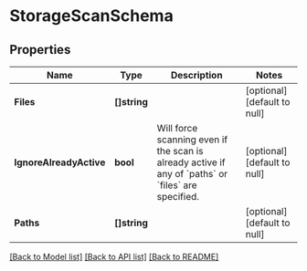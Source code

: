 # StorageScanSchema

## Properties
Name | Type | Description | Notes
------------ | ------------- | ------------- | -------------
**Files** | **[]string** |  | [optional] [default to null]
**IgnoreAlreadyActive** | **bool** | Will force scanning even if the scan is already active if any of &#x60;paths&#x60; or &#x60;files&#x60; are specified. | [optional] [default to null]
**Paths** | **[]string** |  | [optional] [default to null]

[[Back to Model list]](../README.md#documentation-for-models) [[Back to API list]](../README.md#documentation-for-api-endpoints) [[Back to README]](../README.md)


